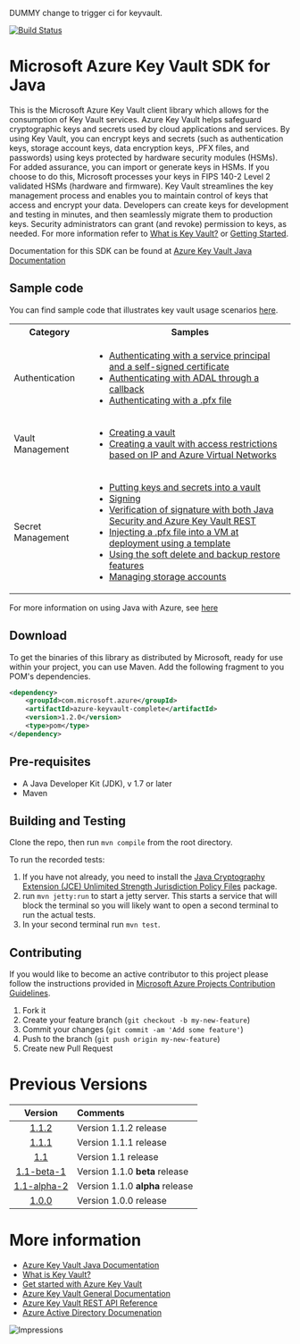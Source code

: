 DUMMY change to trigger ci for keyvault.

[![Build Status](https://travis-ci.org/Azure/azure-keyvault-java.svg?branch=dev)](https://travis-ci.org/Azure/azure-keyvault-java)

# Microsoft Azure Key Vault SDK for Java

This is the Microsoft Azure Key Vault client library which allows for the consumption of Key Vault services. Azure Key Vault helps safeguard cryptographic keys and secrets used by cloud applications and services. By using Key Vault, you can encrypt keys and secrets (such as authentication keys, storage account keys, data encryption keys, .PFX files, and passwords) using keys protected by hardware security modules (HSMs). For added assurance, you can import or generate keys in HSMs. If you choose to do this, Microsoft processes your keys in FIPS 140-2 Level 2 validated HSMs (hardware and firmware).
Key Vault streamlines the key management process and enables you to maintain control of keys that access and encrypt your data. Developers can create keys for development and testing in minutes, and then seamlessly migrate them to production keys. Security administrators can grant (and revoke) permission to keys, as needed.
For more information refer to [What is Key Vault?](https://docs.microsoft.com/en-us/azure/key-vault/key-vault-whatis) or [Getting Started](https://docs.microsoft.com/en-us/azure/key-vault/key-vault-get-started).

Documentation for this SDK can be found at [Azure Key Vault Java Documentation](https://docs.microsoft.com/en-us/java/api/overview/azure/keyvault)

## Sample code
You can find sample code that illustrates key vault usage scenarios [here](https://azure.microsoft.com/en-us/resources/samples/?sort=0&service=key-vault&platform=java).

<table>
    <tr>
        <th>Category</th>
        <th>Samples</th>
    </tr>
    <tr>
        <td>Authentication</td>
        <td>
            <ul>
                <li>
                    <a href="https://github.com/Azure-Samples/key-vault-java-authentication">Authenticating with a service principal and a self-signed certificate</a>
                </li>
                <li>
                    <a href="https://github.com/Azure-Samples/key-vault-java-authentication">Authenticating with ADAL through a callback</a>
                </li>
                <li>
                     <a href="https://github.com/Azure-Samples/key-vault-java-certificate-authentication/">Authenticating with a .pfx file</a>
                </li>
            </ul>
        </td>
    </tr>
    <tr>
        <td>Vault Management</td>
        <td>
            <ul>
                <li>
                    <a href="https://github.com/Azure-Samples/key-vault-java-certificate-authentication/">Creating a vault</a>
                </li>
                <li>
                    <a href="https://github.com/Azure-Samples/key-vault-java-network-acl/">Creating a vault with access restrictions based on IP and Azure Virtual Networks</a>
                </li>
            </ul>
        </td>
    </tr>
    <tr>
        <td>Secret Management</td>
        <td>
            <ul>
                <li>
                    <a href="https://github.com/Azure-Samples/key-vault-java-certificate-authentication
">Putting keys and secrets into a vault</a>
                </li>
                <li>
                    <a href="https://github.com/Azure-Samples/key-vault-java-certificate-authentication/">Signing</a>
                </li>
                <li>
                    <a href="https://github.com/Azure-Samples/key-vault-java-certificate-authentication/">Verification of signature with both Java Security and Azure Key Vault REST</a>
                </li>
                <li>
                    <a href="https://github.com/Azure-Samples/key-vault-java-certificate-authentication/">Injecting a .pfx file into a VM at deployment using a template</a>
                </li>
                <li>
                    <a href="https://github.com/Azure-Samples/key-vault-java-recovery/">Using the soft delete and backup restore features</a>
                </li>
                <li>
                    <a href="https://github.com/Azure-Samples/key-vault-java-recovery/">Managing storage accounts</a>
                </li>
            </ul>
        </td>
    </tr>
</table>

For more information on using Java with Azure, see [here](https://azure.microsoft.com/en-us/develop/java/)

## Download

To get the binaries of this library as distributed by Microsoft, ready for use within your project, you can use Maven. Add the following fragment to you POM's dependencies.

```xml
<dependency>
    <groupId>com.microsoft.azure</groupId>
    <artifactId>azure-keyvault-complete</artifactId>
    <version>1.2.0</version>
    <type>pom</type>
</dependency>
```

## Pre-requisites
- A Java Developer Kit (JDK), v 1.7 or later
- Maven

## Building and Testing

Clone the repo, then run `mvn compile` from the root directory.

To run the recorded tests:
1. If you have not already, you need to install the [Java Cryptography Extension (JCE) Unlimited Strength Jurisdiction Policy Files](http://www.oracle.com/technetwork/java/javase/downloads/jce8-download-2133166.html) package.
2. run `mvn jetty:run` to start a jetty server. This starts a service that will block the terminal so you will likely want to open a second terminal to run the actual tests.
3. In your second terminal run `mvn test`.

## Contributing

If you would like to become an active contributor to this project please follow the instructions provided in [Microsoft Azure Projects Contribution Guidelines](http://azure.github.io/guidelines.html).

1. Fork it
2. Create your feature branch (`git checkout -b my-new-feature`)
3. Commit your changes (`git commit -am 'Add some feature'`)
4. Push to the branch (`git push origin my-new-feature`)
5. Create new Pull Request

# Previous Versions

| Version | Comments |
| :-------: | :-------- |
| [1.1.2](https://github.com/Azure/azure-keyvault-java/tree/1.1.2)   | Version 1.1.2 release |
| [1.1.1](https://github.com/Azure/azure-keyvault-java/tree/1.1.1)   | Version 1.1.1 release |
| [1.1](https://github.com/Azure/azure-keyvault-java/tree/1.1)   | Version 1.1 release |
| [1.1-beta-1](https://github.com/Azure/azure-keyvault-java/tree/1.1-beta-1)   | Version 1.1.0 **beta** release |
| [1.1-alpha-2](https://github.com/Azure/azure-keyvault-java/tree/v1.1-alpha-2)   | Version 1.1.0 **alpha** release |
| [1.0.0](https://github.com/Azure/azure-keyvault-java/tree/v1.0.0)   | Version 1.0.0 release |

# More information
* [Azure Key Vault Java Documentation](https://docs.microsoft.com/en-us/java/api/overview/azure/keyvault)
* [What is Key Vault?](https://docs.microsoft.com/en-us/azure/key-vault/key-vault-whatis)
* [Get started with Azure Key Vault](https://docs.microsoft.com/en-us/azure/key-vault/key-vault-get-started)
* [Azure Key Vault General Documentation](https://docs.microsoft.com/en-us/azure/key-vault/)
* [Azure Key Vault REST API Reference](https://docs.microsoft.com/en-us/rest/api/keyvault/)
* [Azure Active Directory Documenation](https://docs.microsoft.com/en-us/azure/active-directory/)


![Impressions](https://azure-sdk-impressions.azurewebsites.net/api/impressions/azure-sdk-for-java%2Fkeyvault%2Fdata-plane%2FREADME.png)
